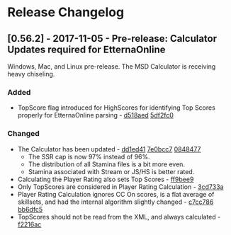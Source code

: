 # Release Changelog


## [0.56.2] - 2017-11-05 - Pre-release: Calculator Updates required for EtternaOnline

Windows, Mac, and Linux pre-release. The MSD Calculator is receiving heavy chiseling.

### Added
- TopScore flag introduced for HighScores for identifying Top Scores properly for EtternaOnline parsing - [d518aed](../../../commit/d518aed9f83ae3a59710d1cb9605feb18a1a9171) [5df2fc0](../../../commit/5df2fc054545ec13a16a78fd25c2349cfd543e78)
### Changed
- The Calculator has been updated - [dd1ed41](../../../commit/dd1ed41ebda7617e2f354c2d45c8b1310853645b) [7e0bcc7](../../../commit/7e0bcc772ce9290247ca47fd9d58bf48a408d2da) [0848477](../../../commit/08484777b7277805959f9d58ce210ff638dfd3d3)
  - The SSR cap is now 97% instead of 96%.
  - The distribution of all Stamina files is a bit more even.
  - Stamina associated with Stream or JS/HS is better rated.
- Calculating the Player Rating also sets Top Scores - [ff9bee9](../../../commit/ff9bee9518cfae946407fff97fe756e3f84d522f)
- Only TopScores are considered in Player Rating Calculation - [3cd733a](../../../commit/3cd733aa59351d0da323a24e9312f2c99055c313)
- Player Rating Calculation ignores CC On scores, is a flat average of skillsets, and had the internal algorithm slightly changed - [c7cc786](../../../commit/c7cc7865c0bdcad3ba82bff66840ca84f0c984d9) [bb6dfc5](../../../commit/bb6dfc5cc1d8a48814c083862c649a4f6798f521)
- TopScores should not be read from the XML, and always calculated - [f2216ac](../../../commit/f2216ac716d2911432c59df0253515df52a21759)
